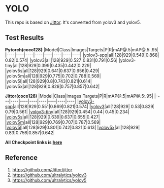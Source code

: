 # YOLO
This repo is based on [Jittor](https://github.com/Jittor/jittor). It's converted from yolov3 and yolov5.

## Test Results
**Pytorch(coco128)**
|Model|Class|Images|Targets|P|R|mAP@.5|mAP@.5:.95|
|----|----|----|----|----|----|----|----|
|yolov3-spp|all|128|929|0.549|0.868| 0.82|0.574|
|yolov3|all|128|929|0.527|0.831|0.791|0.56|
|yolov3-tiny|all|128|929|0.399|0.435|0.442|0.229|
|yolov5s|all|128|929|0.641|0.637|0.656|0.429|
|yolov5m|all|128|929|0.775|0.702|0.788|0.569|
|yolov5l|all|128|929|0.8|0.743|0.821|0.614|
|yolov5x|all|128|929|0.829|0.757|0.857|0.642|


**Jittor(coco128)**
|Model|Class|Images|Targets|P|R|mAP@.5|mAP@.5:.95|
|----|----|----|----|----|----|----|----|
|[yolov3-spp](https://cloud.tsinghua.edu.cn/d/69b55d71e7ff46978a65/files/?p=%2Fyolo%2Fyolov3-spp.pkl&dl=1)|all|128|929|0.551|0.869|0.821|0.574|
|[yolov3](https://cloud.tsinghua.edu.cn/d/69b55d71e7ff46978a65/files/?p=%2Fyolo%2Fyolov3.pkl&dl=1)|all|128|929| 0.53|0.829| 0.79|0.561|
|[yolov3-tiny](https://cloud.tsinghua.edu.cn/d/69b55d71e7ff46978a65/files/?p=%2Fyolo%2Fyolov3-tiny.pkl&dl=1)|all|128|929|0.454| 0.44| 0.45|0.234|
|[yolov5s](https://cloud.tsinghua.edu.cn/d/69b55d71e7ff46978a65/files/?p=%2Fyolo%2Fyolov5s.pkl&dl=1)|all|128|929|0.639|0.637|0.655|0.427|
|[yolov5m](https://cloud.tsinghua.edu.cn/d/69b55d71e7ff46978a65/files/?p=%2Fyolo%2Fyolov5m.pkl&dl=1)|all|128|929|0.769|0.707|0.787|0.569|
|[yolov5l](https://cloud.tsinghua.edu.cn/d/69b55d71e7ff46978a65/files/?p=%2Fyolo%2Fyolov5l.pkl&dl=1)|all|128|929|0.801|0.742|0.821|0.613|
|[yolov5x](https://cloud.tsinghua.edu.cn/d/69b55d71e7ff46978a65/files/?p=%2Fyolo%2Fyolov5x.pkl&dl=1)|all|128|929| 0.83|0.756|0.857|0.642|

**All Checkpoint links is [here](https://cloud.tsinghua.edu.cn/d/69b55d71e7ff46978a65/?p=%2Fyolo&mode=list)**


## Reference
1. https://github.com/Jittor/jittor
2. https://github.com/ultralytics/yolov3
3. https://github.com/ultralytics/yolov5